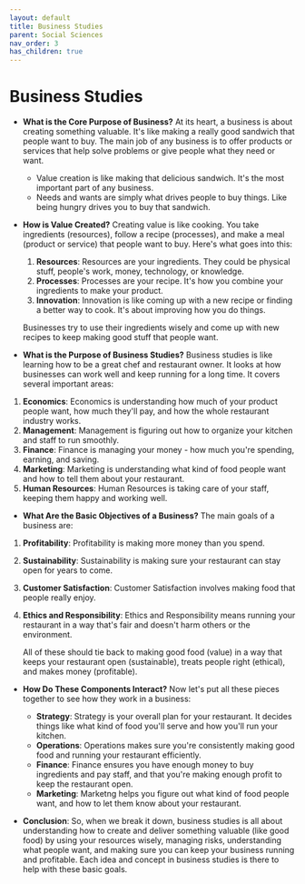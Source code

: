 ```yaml
---
layout: default
title: Business Studies
parent: Social Sciences
nav_order: 3
has_children: true
---
```

# **Business Studies**

- **What is the Core Purpose of Business?** At its heart, a business is about creating something valuable. It's like making a really good sandwich that people want to buy. The main job of any business is to offer products or services that help solve problems or give people what they need or want.
    - Value creation is like making that delicious sandwich. It's the most important part of any business.
    - Needs and wants are simply what drives people to buy things. Like being hungry drives you to buy that sandwich.

- **How is Value Created?** Creating value is like cooking. You take ingredients (resources), follow a recipe (processes), and make a meal (product or service) that people want to buy. Here's what goes into this:
    1. **Resources**: Resources are your ingredients. They could be physical stuff, people's work, money, technology, or knowledge.
    2. **Processes**: Processes are your recipe. It's how you combine your ingredients to make your product.
    3. **Innovation**: Innovation is like coming up with a new recipe or finding a better way to cook. It's about improving how you do things.

    Businesses try to use their ingredients wisely and come up with new recipes to keep making good stuff that people want.

- **What is the Purpose of Business Studies?** Business studies is like learning how to be a great chef and restaurant owner. It looks at how businesses can work well and keep running for a long time. It covers several important areas:
1. **Economics**: Economics is understanding how much of your product people want, how much they'll pay, and how the whole restaurant industry works.
2. **Management**: Management is figuring out how to organize your kitchen and staff to run smoothly.
3. **Finance**: Finance is managing your money - how much you're spending, earning, and saving.
4. **Marketing**: Marketing is understanding what kind of food people want and how to tell them about your restaurant.
5. **Human Resources**: Human Resources is taking care of your staff, keeping them happy and working well.

- **What Are the Basic Objectives of a Business?** The main goals of a business are:
1. **Profitability**: Profitability is making more money than you spend.
2. **Sustainability**: Sustainability is making sure your restaurant can stay open for years to come.
3. **Customer Satisfaction**: Customer Satisfaction involves making food that people really enjoy.
4. **Ethics and Responsibility**: Ethics and Responsibility means running your restaurant in a way that's fair and doesn't harm others or the environment.

    All of these should tie back to making good food (value) in a way that keeps your restaurant open (sustainable), treats people right (ethical), and makes money (profitable).

- **How Do These Components Interact?** Now let's put all these pieces together to see how they work in a business:
    - **Strategy**: Strategy is your overall plan for your restaurant. It decides things like what kind of food you'll serve and how you'll run your kitchen.
    - **Operations**: Operations makes sure you're consistently making good food and running your restaurant efficiently.
    - **Finance**: Finance ensures you have enough money to buy ingredients and pay staff, and that you're making enough profit to keep the restaurant open.
    - **Marketing**: Marketng helps you figure out what kind of food people want, and how to let them know about your restaurant.

- **Conclusion**: So, when we break it down, business studies is all about understanding how to create and deliver something valuable (like good food) by using your resources wisely, managing risks, understanding what people want, and making sure you can keep your business running and profitable. Each idea and concept in business studies is there to help with these basic goals.
